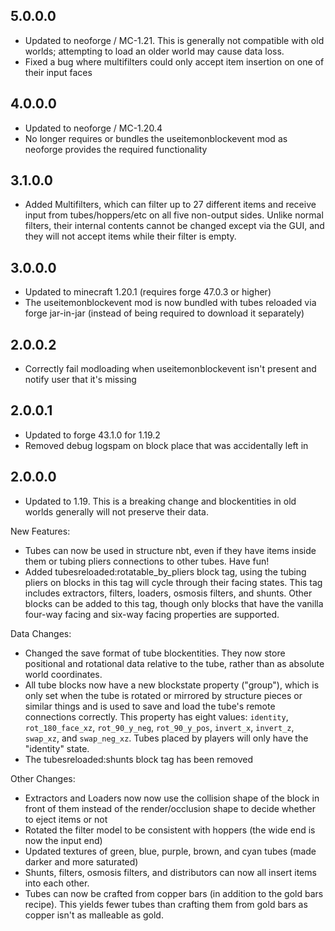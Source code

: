 ## 5.0.0.0
* Updated to neoforge / MC-1.21. This is generally not compatible with old worlds; attempting to load an older world may cause data loss.
* Fixed a bug where multifilters could only accept item insertion on one of their input faces

## 4.0.0.0
* Updated to neoforge / MC-1.20.4
* No longer requires or bundles the useitemonblockevent mod as neoforge provides the required functionality

## 3.1.0.0
* Added Multifilters, which can filter up to 27 different items and receive input from tubes/hoppers/etc on all five non-output sides. Unlike normal filters, their internal contents cannot be changed except via the GUI, and they will not accept items while their filter is empty.

## 3.0.0.0
* Updated to minecraft 1.20.1 (requires forge 47.0.3 or higher)
* The useitemonblockevent mod is now bundled with tubes reloaded via forge jar-in-jar (instead of being required to download it separately)

## 2.0.0.2
* Correctly fail modloading when useitemonblockevent isn't present and notify user that it's missing

## 2.0.0.1
* Updated to forge 43.1.0 for 1.19.2
* Removed debug logspam on block place that was accidentally left in

## 2.0.0.0
* Updated to 1.19. This is a breaking change and blockentities in old worlds generally will not preserve their data.

New Features:
* Tubes can now be used in structure nbt, even if they have items inside them or tubing pliers connections to other tubes. Have fun!
* Added tubesreloaded:rotatable_by_pliers block tag, using the tubing pliers on blocks in this tag will cycle through their facing states. This tag includes extractors, filters, loaders, osmosis filters, and shunts. Other blocks can be added to this tag, though only blocks that have the vanilla four-way facing and six-way facing properties are supported.

Data Changes:
* Changed the save format of tube blockentities. They now store positional and rotational data relative to the tube, rather than as absolute world coordinates.
* All tube blocks now have a new blockstate property ("group"), which is only set when the tube is rotated or mirrored by structure pieces or similar things and is used to save and load the tube's remote connections correctly. This property has eight values: `identity`, `rot_180_face_xz`, `rot_90_y_neg`, `rot_90_y_pos`, `invert_x`, `invert_z`, `swap_xz`, and `swap_neg_xz`. Tubes placed by players will only have the "identity" state.
* The tubesreloaded:shunts block tag has been removed

Other Changes:
* Extractors and Loaders now now use the collision shape of the block in front of them instead of the render/occlusion shape to decide whether to eject items or not
* Rotated the filter model to be consistent with hoppers (the wide end is now the input end)
* Updated textures of green, blue, purple, brown, and cyan tubes (made darker and more saturated)
* Shunts, filters, osmosis filters, and distributors can now all insert items into each other.
* Tubes can now be crafted from copper bars (in addition to the gold bars recipe). This yields fewer tubes than crafting them from gold bars as copper isn't as malleable as gold.